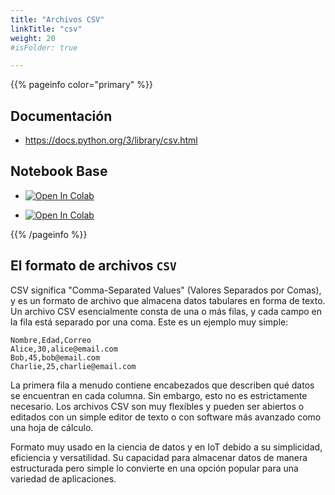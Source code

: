 ```yaml
---
title: "Archivos CSV"
linkTitle: "csv"
weight: 20
#isFolder: true

---
```



{{% pageinfo color="primary" %}}
## Documentación
* https://docs.python.org/3/library/csv.html

## Notebook Base
* <a target="_blank" href="https://colab.research.google.com/github/lmorillas/curso-python-iot/blob/sesiones/notebooks/archivos-csv.ipynb">
  <img src="https://colab.research.google.com/assets/colab-badge.svg" alt="Open In Colab"/>
</a>

* <a target="_blank" href="https://colab.research.google.com/github/lmorillas/curso-python-iot/blob/sesiones/notebooks/archivos-csv-ejercicio.ipynb">
  <img src="https://colab.research.google.com/assets/colab-badge.svg" alt="Open In Colab"/>
</a>

{{% /pageinfo %}}


## El formato de archivos `CSV`

CSV significa "Comma-Separated Values" (Valores Separados por Comas), y es un formato de archivo que almacena datos tabulares en forma de texto. Un archivo CSV esencialmente consta de una o más filas, y cada campo en la fila está separado por una coma. Este es un ejemplo muy simple:

```
Nombre,Edad,Correo
Alice,30,alice@email.com
Bob,45,bob@email.com
Charlie,25,charlie@email.com
```

La primera fila a menudo contiene encabezados que describen qué datos se encuentran en cada columna. Sin embargo, esto no es estrictamente necesario. Los archivos CSV son muy flexibles y pueden ser abiertos o editados con un simple editor de texto o con software más avanzado como una hoja de cálculo.

Formato muy usado en la ciencia de datos y en IoT debido a su simplicidad, eficiencia y versatilidad. Su capacidad para almacenar datos de manera estructurada pero simple lo convierte en una opción popular para una variedad de aplicaciones.
